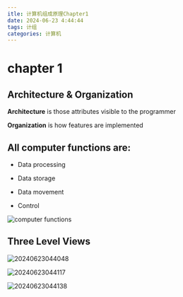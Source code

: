 ```yaml
---
itle: 计算机组成原理Chapter1
date: 2024-06-23 4:44:44
tags: 计组
categories: 计算机
---
```


# chapter 1

## Architecture & Organization 

**Architecture** is those attributes visible to the programmer

**Organization** is how features are implemented

## All computer functions are:

* Data processing

* Data storage

* Data movement

* Control

![computer functions](https://s2.loli.net/2024/06/23/3SHs4NZYOmfVc8T.png)

## Three Level Views 

![20240623044048](https://s2.loli.net/2024/06/23/CkHvRL8h9SqW6rc.png)

![20240623044117](https://s2.loli.net/2024/06/23/gkiv3fnL7zwmaP8.png)

![20240623044138](https://s2.loli.net/2024/06/23/Vvr8GFNZIHK25Lt.png)

